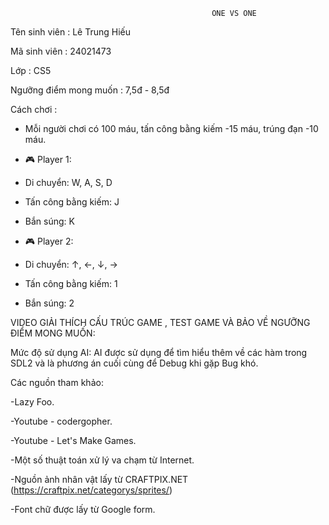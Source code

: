                                                  ONE VS ONE
Tên sinh viên : Lê Trung Hiếu

Mã sinh viên : 24021473

Lớp : CS5

Ngưỡng điểm mong muốn : 7,5đ - 8,5đ

Cách chơi :
- Mỗi người chơi có 100 máu, tấn công bằng kiếm -15 máu, trúng đạn -10 máu.

- 🎮 Player 1:

+ Di chuyển: W, A, S, D

+ Tấn công bằng kiếm: J

+ Bắn súng: K
  
- 🎮 Player 2:

+ Di chuyển: ↑, ←, ↓, →

+ Tấn công bằng kiếm: 1

+ Bắn súng: 2


VIDEO GIẢI THÍCH CẤU TRÚC GAME , TEST GAME VÀ BẢO VỀ NGƯỠNG ĐIỂM MONG MUỐN:



Mức độ sử dụng AI:
AI được sử dụng để tìm hiểu thêm về các hàm trong SDL2 và là phương án cuối cùng để Debug khi gặp Bug khó.


Các nguồn tham khảo:

-Lazy Foo.

-Youtube - codergopher.

-Youtube - Let's Make Games.

-Một số thuật toán xử lý va chạm từ Internet.

-Nguồn ảnh nhân vật lấy từ CRAFTPIX.NET (https://craftpix.net/categorys/sprites/)

-Font chữ được lấy từ Google form.
